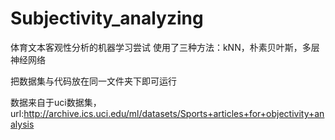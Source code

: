 # Subjectivity_analyzing
体育文本客观性分析的机器学习尝试
使用了三种方法：kNN，朴素贝叶斯，多层神经网络

把数据集与代码放在同一文件夹下即可运行

数据来自于uci数据集，url:http://archive.ics.uci.edu/ml/datasets/Sports+articles+for+objectivity+analysis
